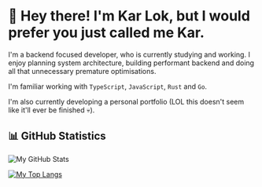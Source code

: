 # 👋 Hey there! I'm Kar Lok, but I would prefer you just called me Kar.

I'm a backend focused developer, who is currently studying and working. I enjoy planning system architecture, building performant backend and doing all that unnecessary premature optimisations.

I'm familiar working with `TypeScript`, `JavaScript`, `Rust` and `Go`.

I'm also currently developing a personal portfolio (LOL this doesn't seem like it'll ever be finished 💀).

## 📊 GitHub Statistics

![My GitHub Stats](https://github-readme-stats.vercel.app/api?username=kKar1503&show_icons=true&theme=dark)

[![My Top Langs](https://github-readme-stats.vercel.app/api/top-langs/?username=kKar1503&theme=dark)](https://github.com/anuraghazra/github-readme-stats)
